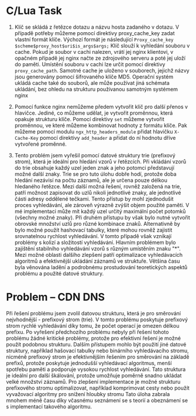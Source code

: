 # C/Lua Task

1) Klíč se skládá z řetězce dotazu a názvu hosta zadaného v dotazu. V případě potřeby můžeme pomocí direktivy proxy_cache_key zadat vlastní formát klíče. Výchozí formát je následující `Proxy_cache_key $scheme$proxy_host$uri$is_args$args;`
Klíč slouží k vyhledání souboru v cache. Pokud je soubor v cachi nalezen, vrátí jej nginx klientovi, v opačném případě jej nginx načte ze zdrojového serveru a poté jej uloží do paměti.
Umístění souboru v cachi lze určit pomocí direktivy `proxy_cache_path`. Samotné cache je uloženo v souborech, jejichž názvy jsou generovány pomocí šifrovaného klíče MD5.
Operační systém ukládá cache také do souborů, ale může používat jiná schémata ukládání, bez ohledu na strukturu používanou samotným systémem nginx

2) Pomocí funkce nginx nemůžeme předem vytvořit klíč pro další přenos v hlavičce. Jediné, co můžeme udělat, je vytvořit proměnnou, která opakuje strukturu klíče. Pomocí direktivy `set` můžeme vytvořit proměnnou, ve které můžeme kombinovat hodnoty z formátu klíče. Pak můžeme pomocí modulu `ngx_http_headers_module` přidat hlavičku `X-Cache-Key` pomocí direktivy `add_header` a přidat do ní hodnotu dříve vytvořené proměnné.  

3) Tento problém jsem vyřešil pomocí datové struktury trie (prefixový strom), která je ideální pro hledání vzorů v řetězcích. Při vkládání vzorů do trie obsahuje každý uzel jeden znak a jeho potomci představují možné další znaky. 
Trie se pro tuto úlohu dobře hodí, protože doba hledání nezávisí na počtu záznamů, ale je určena pouze délkou hledaného řetězce. 
Mezi další možná řešení, rovněž založená na trie, patří možnost zapisovat do uzlů nikoli jednotlivé znaky, ale jednotlivé části adresy oddělené tečkami. Tento přístup by mohl zjednodušit proces vyhledávání, ale zároveň výrazně zvýšit objem použité paměti. V mé implementaci může mít každý uzel určitý maximální počet potomků (všechny možné znaky). Při druhém přístupu by však bylo nutné vytvořit obrovské množství uzlů pro různé kombinace znaků.
Alternativně by bylo možné použít hashovací tabulky, které mohou rovněž zajistit srovnatelnou rychlost vyhledávání. V tomto případě však vznikají problémy s kolizí a složitostí vyhledávání.
Hlavním problémem bylo zajištění stabilního vyhledávání vzorů s různým umístěním znaku "*". 
Mezi možné oblasti dalšího zlepšení patří optimalizace vyhledávacích algoritmů a efektivnější ukládání záznamů ve struktuře.
Většina času byla věnována ladění a podrobnému prostudování teoretických aspektů problému a použité datové struktury.

# Problem – CDN DNS

  Při řešení problému jsem zvolil datovou strukturu, která je pro směrování nejvhodnější - prefixový strom (trie). V tomto problému poskytuje prefixový strom rychlé vyhledávání díky tomu, že počet operací je omezen délkou prefixu.
Po vyřešení předchozího problému nebyly při řešení tohoto problému žádné kritické problémy, protože pro efektivní řešení je možné použít podobnou strukturu.
Dalším přístupem mohlo být použití jiné datové struktury, například hašovací tabulky nebo binárního vyhledávacího stromu, nicméně prefixový strom je efektivnějším řešením pro směrování na základě prefixů, protože poskytuje jednodušší vyhledávací algoritmus, menší spotřebu paměti a podporuje vysokou rychlost vyhledávání.
Tato struktura je ideální pro další škálování, protože umožňuje poměrně snadno ukládat velké množství záznamů.
Pro zlepšení implementace je možné strukturu prefixového stromu optimalizovat, například komprimovat cesty nebo použít vyvažovací algoritmy pro snížení hloubky stromu
Tato úloha zabrala mnohem méně času díky včasnému seznámení se s teorií a obeznámení se s implementací takového algoritmu.
